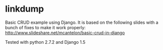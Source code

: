 linkdump
========

Basic CRUD example using Django. It is based on the following slides with a bunch of fixes to make it work properly:
http://www.slideshare.net/mcantelon/basic-crud-in-django

Tested with python 2.7.2 and Django 1.5
